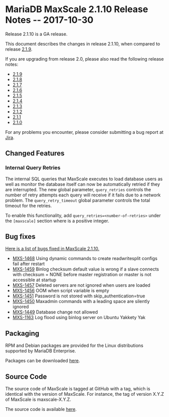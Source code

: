 # MariaDB MaxScale 2.1.10 Release Notes -- 2017-10-30

Release 2.1.10 is a GA release.

This document describes the changes in release 2.1.10, when compared
to release [2.1.9](MaxScale-2.1.9-Release-Notes.md).

If you are upgrading from release 2.0, please also read the following
release notes:

* [2.1.9](./MaxScale-2.1.9-Release-Notes.md)
* [2.1.8](./MaxScale-2.1.8-Release-Notes.md)
* [2.1.7](./MaxScale-2.1.7-Release-Notes.md)
* [2.1.6](./MaxScale-2.1.6-Release-Notes.md)
* [2.1.5](./MaxScale-2.1.5-Release-Notes.md)
* [2.1.4](./MaxScale-2.1.4-Release-Notes.md)
* [2.1.3](./MaxScale-2.1.3-Release-Notes.md)
* [2.1.2](./MaxScale-2.1.2-Release-Notes.md)
* [2.1.1](./MaxScale-2.1.1-Release-Notes.md)
* [2.1.0](./MaxScale-2.1.0-Release-Notes.md)

For any problems you encounter, please consider submitting a bug report at
[Jira](https://jira.mariadb.org).

## Changed Features

### Internal Query Retries

The internal SQL queries that MaxScale executes to load database users as well
as monitor the database itself can now be automatically retried if they are
interrupted. The new global parameter, `query_retries` controls the number of
retry attempts each query will receive if it fails due to a network problem.
The `query_retry_timeout` global parameter controls the total timeout for the
retries.

To enable this functionality, add `query_retries=<number-of-retries>` under the
`[maxscale]` section where _<number-of-retries>_ is a positive integer.

## Bug fixes

[Here is a list of bugs fixed in MaxScale 2.1.10.](https://jira.mariadb.org/issues/?jql=project%20%3D%20MXS%20AND%20issuetype%20%3D%20Bug%20AND%20status%20%3D%20Closed%20AND%20fixVersion%20%3D%202.1.10)

* [MXS-1468](https://jira.mariadb.org/browse/MXS-1468) Using dynamic commands to create readwritesplit configs fail after restart
* [MXS-1459](https://jira.mariadb.org/browse/MXS-1459) Binlog checksum default value is wrong if a slave connects with checksum = NONE before master registration or master is not accessible at startup
* [MXS-1457](https://jira.mariadb.org/browse/MXS-1457) Deleted servers are not ignored when users are loaded
* [MXS-1456](https://jira.mariadb.org/browse/MXS-1456) OOM when script variable is empty
* [MXS-1451](https://jira.mariadb.org/browse/MXS-1451) Password is not stored with skip_authentication=true
* [MXS-1450](https://jira.mariadb.org/browse/MXS-1450) Maxadmin commands with a leading space are silently ignored
* [MXS-1449](https://jira.mariadb.org/browse/MXS-1449) Database change not allowed
* [MXS-1163](https://jira.mariadb.org/browse/MXS-1163) Log flood using binlog server on Ubuntu Yakkety Yak

## Packaging

RPM and Debian packages are provided for the Linux distributions supported by
MariaDB Enterprise.

Packages can be downloaded [here](https://mariadb.com/resources/downloads).

## Source Code

The source code of MaxScale is tagged at GitHub with a tag, which is identical
with the version of MaxScale. For instance, the tag of version X.Y.Z of MaxScale
is maxscale-X.Y.Z.

The source code is available [here](https://github.com/mariadb-corporation/MaxScale).
